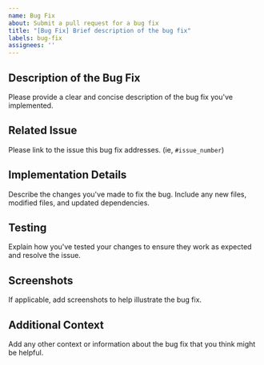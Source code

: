 ```yaml
---
name: Bug Fix
about: Submit a pull request for a bug fix
title: "[Bug Fix] Brief description of the bug fix"
labels: bug-fix
assignees: ''
---
```


## Description of the Bug Fix

Please provide a clear and concise description of the bug fix you've implemented.

## Related Issue

Please link to the issue this bug fix addresses. (ie, `#issue_number`)

## Implementation Details

Describe the changes you've made to fix the bug. Include any new files, modified files, and updated dependencies.

## Testing

Explain how you've tested your changes to ensure they work as expected and resolve the issue.

## Screenshots

If applicable, add screenshots to help illustrate the bug fix.

## Additional Context

Add any other context or information about the bug fix that you think might be helpful.
